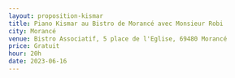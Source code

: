 ```yaml
---
layout: proposition-kismar
title: Piano Kismar au Bistro de Morancé avec Monsieur Robi
city: Morancé
venue: Bistro Associatif, 5 place de l'Eglise, 69480 Morancé
price: Gratuit
hour: 20h
date: 2023-06-16
---
```



